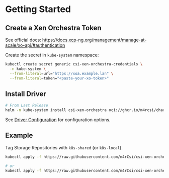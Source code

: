 # Getting Started

## Create a Xen Orchestra Token

See official docs: https://docs.xcp-ng.org/management/manage-at-scale/xo-api/#authentication

Create the secret in `kube-system` namespace:

```sh
kubectl create secret generic csi-xen-orchestra-credentials \
  -n kube-system \
  --from-literal=url="https://xoa.example.lan" \
  --from-literal=token="<paste-your-xo-token>"
```


## Install Driver

```sh
# From Last Release
helm -n kube-system install csi-xen-orchestra oci://ghcr.io/m4rcsi/charts/csi-xen-orchestra-driver 
```

See [Driver Configuration](./driver-configuration.md) for configuration options.


## Example

Tag Storage Repositories with `k8s-shared`  (or `k8s-local`).

```bash
kubectl apply -f https://raw.githubusercontent.com/m4rCsi/csi-xen-orchestra-driver/refs/heads/main/examples/sc-shared.yaml  

# or 
kubectl apply -f https://raw.githubusercontent.com/m4rCsi/csi-xen-orchestra-driver/refs/heads/main/examples/sc-localmigrating.yaml
```

